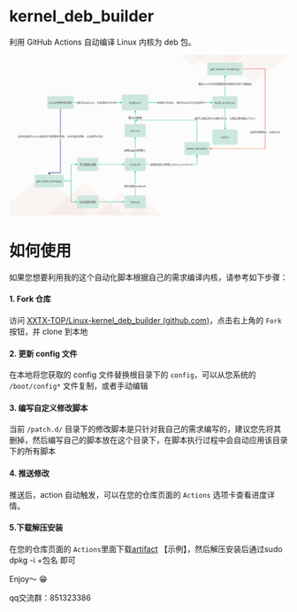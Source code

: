# kernel_deb_builder

利用 GitHub Actions 自动编译 Linux 内核为 deb 包。

![1689432126348](image/README/1689432126348.png)

# 如何使用

如果您想要利用我的这个自动化脚本根据自己的需求编译内核，请参考如下步骤：

#### 1. Fork 仓库

访问 [XXTX-TOP/Linux-kernel_deb_builder (github.com)](https://github.com/XXTX-TOP/Linux-kernel_deb_builder)，点击右上角的 `Fork` 按钮，并 clone 到本地

#### 2. 更新 config 文件

在本地将您获取的 config 文件替换根目录下的 `config`，可以从您系统的 `/boot/config*` 文件复制，或者手动编辑

#### 3. 编写自定义修改脚本

当前 `/patch.d/` 目录下的修改脚本是只针对我自己的需求编写的，建议您先将其删掉，然后编写自己的脚本放在这个目录下，在脚本执行过程中会自动应用该目录下的所有脚本

#### 4. 推送修改

推送后，action 自动触发，可以在您的仓库页面的 `Actions` 选项卡查看进度详情。

#### 5.下载解压安装

在您的仓库页面的 `Actions`里面下载[artifact](https://github.com/XXTX-TOP/Linux-kernel_deb_builder/suites/13914141709/artifacts/774503646) 【示例】，然后解压安装后通过sudo dpkg -i +包名 即可

Enjoy～ 😁

qq交流群：851323386
